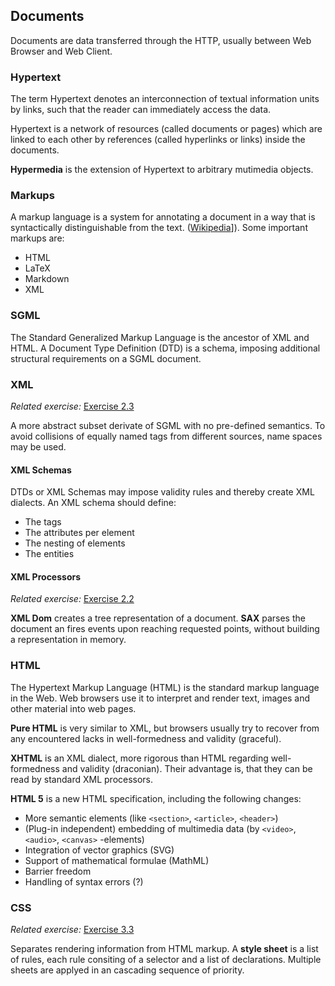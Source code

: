 ## Documents
Documents are data transferred through the HTTP, usually between Web Browser and Web Client.

### Hypertext
The term Hypertext denotes an interconnection of textual information units by links, such that the reader can immediately access the data.

Hypertext is a network of resources (called documents or pages) which are linked to each other by references (called hyperlinks or links) inside the documents.

**Hypermedia** is the extension of Hypertext to arbitrary mutimedia objects.

### Markups
A markup language is a system for annotating a document in a way that is syntactically distinguishable from the text. ([Wikipedia](https://en.wikipedia.org/wiki/Markup_language)]). Some important markups are:

* HTML
* LaTeX
* Markdown
* XML

### SGML
The Standard Generalized Markup Language is the ancestor of XML and HTML. A Document Type Definition (DTD) is a schema, imposing additional structural requirements on a SGML document.

### XML

*Related exercise:* [Exercise 2.3](https://svn.uni-koblenz.de/ist/webeng-wise1516/trunk/Exercise/Exercise2-Deadline17Nov2015/Exercise2.pdf)

A more abstract subset derivate of SGML with no pre-defined semantics. To avoid collisions of equally named tags from different sources, name spaces may be used.

#### XML Schemas
DTDs or XML Schemas may impose validity rules and thereby create XML dialects. An XML schema should define:

* The tags
* The attributes per element
* The nesting of elements
* The entities

#### XML Processors

*Related exercise:* [Exercise 2.2](https://svn.uni-koblenz.de/ist/webeng-wise1516/trunk/Exercise/Exercise2-Deadline17Nov2015/Exercise2.pdf)

**XML Dom** creates a tree representation of a document. **SAX** parses the document an fires events upon reaching requested points, without building a representation in memory.

### HTML
The Hypertext Markup Language (HTML) is the standard markup language in the Web. Web browsers use it to interpret and render text, images and other material into web pages.

**Pure HTML** is very similar to XML, but browsers usually try to recover from any encountered lacks in well-formedness and validity (graceful).

**XHTML** is an XML dialect, more rigorous than HTML regarding well-formedness and validity (draconian). Their advantage is, that they can be read by standard XML processors.

**HTML 5** is a new HTML specification, including the following changes:

* More semantic elements (like `<section>`, `<article>`, `<header>`)
* (Plug-in independent) embedding of multimedia data (by `<video>`, `<audio>`, `<canvas>` -elements)
* Integration of vector graphics (SVG)
* Support of mathematical formulae (MathML)
* Barrier freedom
* Handling of syntax errors (?)

### CSS

*Related exercise:* [Exercise 3.3](https://svn.uni-koblenz.de/ist/webeng-wise1516/trunk/Exercise/Exercise3-Deadline2Dec2015/Exercise3.pdf)

Separates rendering information from HTML markup. A **style sheet** is a list of rules, each rule consiting of a selector and a list of declarations. Multiple sheets are applyed in an cascading sequence of priority.
